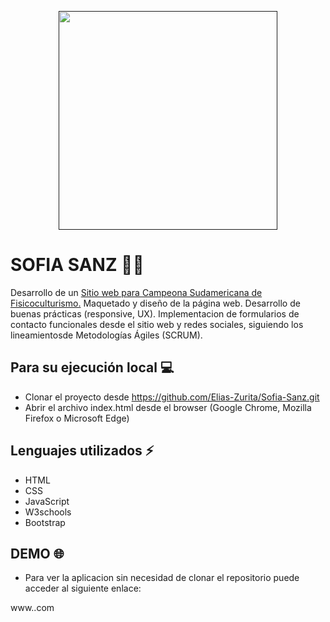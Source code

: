 <p align="center">
   <a href=""><img src="https://github.com/Elias-Zurita/Sofia-Sanz/blob/master/public/images/logo transparente.png" style= "width: 350px"></a>
</p>

# SOFIA SANZ 💪🏼

Desarrollo de un <a href="">Sitio web para Campeona Sudamericana de Fisicoculturismo.</a>
Maquetado y diseño de la página web.
Desarrollo de buenas prácticas (responsive, UX).
Implementacion de formularios de contacto funcionales desde el sitio web y redes sociales, siguiendo los lineamientosde Metodologías Ágiles (SCRUM).

## Para su ejecución local :computer:
- Clonar el proyecto desde https://github.com/Elias-Zurita/Sofia-Sanz.git
- Abrir el archivo index.html desde el browser (Google Chrome, Mozilla Firefox o Microsoft Edge)

## Lenguajes utilizados :zap:
- HTML
- CSS
- JavaScript
- W3schools
- Bootstrap

## DEMO :globe_with_meridians:
- Para ver la aplicacion sin necesidad de clonar el repositorio puede acceder al siguiente enlace: 

www..com
